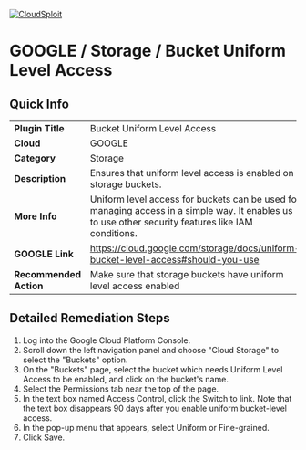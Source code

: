 [![CloudSploit](https://cloudsploit.com/img/logo-new-big-text-100.png "CloudSploit")](https://cloudsploit.com)

# GOOGLE / Storage / Bucket Uniform Level Access

## Quick Info

| | |
|-|-|
| **Plugin Title** | Bucket Uniform Level Access |
| **Cloud** | GOOGLE |
| **Category** | Storage |
| **Description** | Ensures that uniform level access is enabled on storage buckets. |
| **More Info** | Uniform level access for buckets can be used for managing access in a simple way. It enables us to use other security features like IAM conditions. |
| **GOOGLE Link** | https://cloud.google.com/storage/docs/uniform-bucket-level-access#should-you-use |
| **Recommended Action** | Make sure that storage buckets have uniform level access enabled |

## Detailed Remediation Steps
1. Log into the Google Cloud Platform Console.
2. Scroll down the left navigation panel and choose "Cloud Storage" to select the "Buckets" option.
3. On the "Buckets" page, select the bucket which needs Uniform Level Access to be enabled, and click on the bucket's name. 
4. Select the Permissions tab near the top of the page.
5. In the text box named Access Control, click the Switch to link. Note that the text box disappears 90 days after you enable uniform bucket-level access.
6. In the pop-up menu that appears, select Uniform or Fine-grained.
7. Click Save.